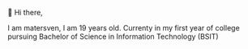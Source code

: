👋 Hi there, 

I am matersven, I am 19 years old. Currenty in my first year of college pursuing Bachelor of Science in Information Technology (BSIT)
